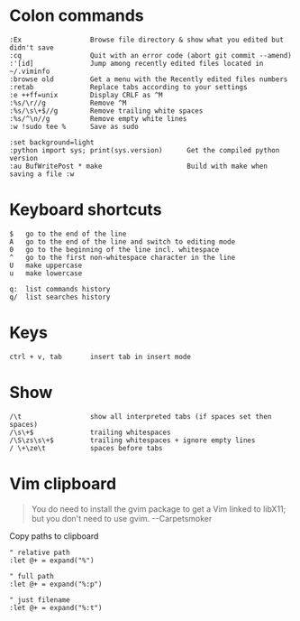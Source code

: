 # Colon commands

    :Ex                 Browse file directory & show what you edited but didn't save
    :cq                 Quit with an error code (abort git commit --amend)
    :'[id]              Jump among recently edited files located in ~/.viminfo
    :browse old         Get a menu with the Recently edited files numbers
    :retab              Replace tabs according to your settings
    :e ++ff=unix        Display CRLF as ^M
    :%s/\r//g           Remove ^M
    :%s/\s\+$//g        Remove trailing white spaces
    :%s/^\n//g          Remove empty white lines
    :w !sudo tee %      Save as sudo

    :set background=light
    :python import sys; print(sys.version)      Get the compiled python version
    :au BufWritePost * make                     Build with make when saving a file :w

# Keyboard shortcuts

    $   go to the end of the line
    A   go to the end of the line and switch to editing mode
    0   go to the beginning of the line incl. whitespace
    ^   go to the first non-whitespace character in the line
    U   make uppercase
    u   make lowercase

    q:  list commands history
    q/  list searches history
    
# Keys

    ctrl + v, tab       insert tab in insert mode

# Show

    /\t                 show all interpreted tabs (if spaces set then spaces)
    /\s\+$              trailing whitespaces
    /\S\zs\s\+$         trailing whitespaces + ignore empty lines
    / \+\ze\t           spaces before tabs

# Vim clipboard

> You do need to install the gvim package to get a Vim linked to libX11; but you don't need to use gvim. --Carpetsmoker

Copy paths to clipboard

    " relative path
    :let @+ = expand("%")

    " full path
    :let @+ = expand("%:p")

    " just filename
    :let @+ = expand("%:t")

